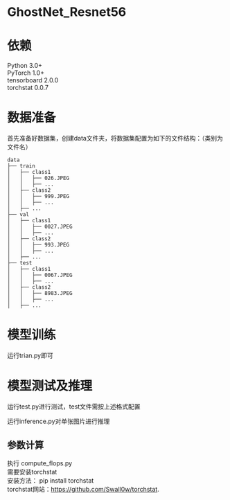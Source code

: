 # GhostNet_Resnet56

# 依赖

Python 3.0+  
PyTorch 1.0+  
tensorboard 2.0.0  
torchstat 0.0.7    

# 数据准备

首先准备好数据集，创建data文件夹，将数据集配置为如下的文件结构：（类别为文件名）

```
data
├── train
│   ├──	class1
│   │   ├── 026.JPEG
│   │   ├── ...
│   ├── class2
│   │   ├── 999.JPEG
│   │   ├── ...
│   ├── ...
├── val
│   ├── class1
│   │   ├── 0027.JPEG
│   │   ├── ...
│   ├── class2
│   │   ├── 993.JPEG
│   │   ├── ...
│   ├── ...
├── test
│   ├── class1
│   │   ├── 0067.JPEG
│   │   ├── ...
│   ├── class2
│   │   ├── 8983.JPEG
│   │   ├── ...
│   ├── ...
```

# 模型训练

运行trian.py即可

# 模型测试及推理

运行test.py进行测试，test文件需按上述格式配置

运行inference.py对单张图片进行推理

## 参数计算

执行 compute\_flops.py  
需要安装torchstat  
安装方法： pip install torchstat  
torchstat网站：https://github.com/Swall0w/torchstat. 
